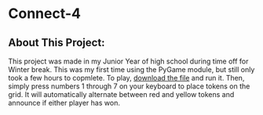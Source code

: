 # Connect-4 
<h2>About This Project:</h2> 
This project was made in my Junior Year of high school during time off for Winter break. This was my first time using the PyGame module, but still only took a few hours to copmlete. To play, <a href="https://github.com/SurajP-Py/Connect-4/blob/main/Connect%204.exe">download the file</a> and run it. Then, simply press numbers 1 through 7 on your keyboard to place tokens on the grid. It will automatically alternate between red and yellow tokens and announce if either player has won.
